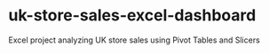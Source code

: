 # uk-store-sales-excel-dashboard
Excel project analyzing UK store sales using Pivot Tables and Slicers
